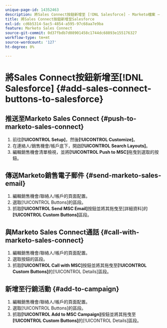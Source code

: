 ```yaml
---
unique-page-id: 14352463
description: 將Sales Connect按鈕新增至 [!DNL Salesforce] - Marketo檔案 — 產品檔案
title: 將Sales Connect按鈕新增至Salesforce
exl-id: cd6b5314-5ac5-4854-a595-97c68aa7e9ba
feature: Marketo Sales Connect
source-git-commit: 0d37fbdb7d08901458c1744dc68893e155176327
workflow-type: tm+mt
source-wordcount: '127'
ht-degree: 0%

---
```


# 將Sales Connect按鈕新增至[!DNL Salesforce] {#add-sales-connect-buttons-to-salesforce}

## 推送至Marketo Sales Connect {#push-to-marketo-sales-connect}

1. 前往&#x200B;**[!UICONTROL Setup]**，然後&#x200B;**[!UICONTROL Customize]**。
1. 在連絡人/銷售機會/帳戶底下，開啟&#x200B;**[!UICONTROL Search Layouts]**。
1. 編輯銷售機會清單檢視，並將&#x200B;**[!UICONTROL Push to MSC]**&#x200B;拖曳到選取的按鈕。

## 傳送Marketo銷售電子郵件 {#send-marketo-sales-email}

1. 編輯銷售機會/聯絡人/帳戶的頁面配置。
1. 選取[!UICONTROL Buttons]的區段。
1. 抓取&#x200B;**[!UICONTROL Send MSC Email]**&#x200B;按鈕並將其拖曳至[詳細資料]的&#x200B;**[!UICONTROL Custom Buttons]**&#x200B;區段。

## 與Marketo Sales Connect通話 {#call-with-marketo-sales-connect}

1. 編輯銷售機會/聯絡人/帳戶的頁面配置。
1. 選取按鈕的區段。
1. 抓取&#x200B;**[!UICONTROL Call with MSC]**&#x200B;按鈕並將其拖曳至&#x200B;**[!UICONTROL Custom Buttons]**&#x200B;的[!UICONTROL Details]區段。

## 新增至行銷活動 {#add-to-campaign}

1. 編輯銷售機會/聯絡人/帳戶的頁面配置。
1. 選取[!UICONTROL Buttons]的區段。
1. 抓取&#x200B;**[!UICONTROL Add to MSC Campaign]**&#x200B;按鈕並將其拖曳至&#x200B;**[!UICONTROL Custom Buttons]**&#x200B;的[!UICONTROL Details]區段。
